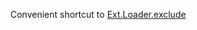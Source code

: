 Convenient shortcut to
<a href="#!/api/Ext.Loader-method-exclude" rel="Ext.Loader-method-exclude" class="docClass" id="ext-gen1379">Ext.Loader.exclude</a>
